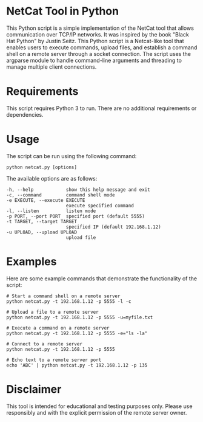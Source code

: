 # NetCat Tool in Python
This Python script is a simple implementation of the NetCat tool that allows communication over TCP/IP networks. It was inspired by the book "Black Hat Python" by Justin Seitz.
This Python script is a Netcat-like tool that enables users to execute commands, upload files, and establish a command shell on a remote server through a socket connection. The script uses the argparse module to handle command-line arguments and threading to manage multiple client connections.

# Requirements
This script requires Python 3 to run. There are no additional requirements or dependencies.

# Usage
The script can be run using the following command:
```
python netcat.py [options]
```
The available options are as follows:
```
-h, --help            show this help message and exit
-c, --command         command shell mode
-e EXECUTE, --execute EXECUTE
                      execute specified command
-l, --listen          listen mode
-p PORT, --port PORT  specified port (default 5555)
-t TARGET, --target TARGET
                      specified IP (default 192.168.1.12)
-u UPLOAD, --upload UPLOAD
                      upload file
```

# Examples
Here are some example commands that demonstrate the functionality of the script:
```
# Start a command shell on a remote server
python netcat.py -t 192.168.1.12 -p 5555 -l -c

# Upload a file to a remote server
python netcat.py -t 192.168.1.12 -p 5555 -u=myfile.txt

# Execute a command on a remote server
python netcat.py -t 192.168.1.12 -p 5555 -e="ls -la"

# Connect to a remote server
python netcat.py -t 192.168.1.12 -p 5555

# Echo text to a remote server port
echo 'ABC' | python netcat.py -t 192.168.1.12 -p 135
```

# Disclaimer
This tool is intended for educational and testing purposes only. Please use responsibly and with the explicit permission of the remote server owner.
